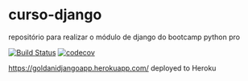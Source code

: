 # curso-django
repositório para realizar o módulo de django do bootcamp python pro

[![Build Status](https://app.travis-ci.com/ggoldani/curso-django.svg?branch=main)](https://app.travis-ci.com/ggoldani/curso-django)
[![codecov](https://codecov.io/gh/ggoldani/curso-django/branch/master/graph/badge.svg?token=DOENDAOQA4)](https://codecov.io/gh/ggoldani/curso-django)


https://goldanidjangoapp.herokuapp.com/ deployed to Heroku